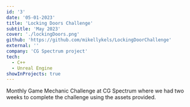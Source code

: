 ```yaml
---
id: '3'
date: '05-01-2023'
title: 'Locking Doors Challenge'
subtitle: 'May 2023'
cover: './lockingDoors.png'
github: 'https://github.com/mikellykels/LockingDoorChallenge'
external: ''
company: 'CG Spectrum project'
tech:
  - C++
  - Unreal Engine
showInProjects: true
---
```


Monthly Game Mechanic Challenge at CG Spectrum where we had two weeks to complete the challenge using the assets provided.

